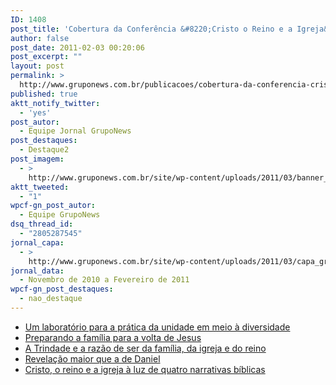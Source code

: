 ```yaml
---
ID: 1408
post_title: 'Cobertura da Conferência &#8220;Cristo o Reino e a Igreja&#8221;'
author: false
post_date: 2011-02-03 00:20:06
post_excerpt: ""
layout: post
permalink: >
  http://www.gruponews.com.br/publicacoes/cobertura-da-conferencia-cristo-o-reino-e-a-igreja
published: true
aktt_notify_twitter:
  - 'yes'
post_autor:
  - Equipe Jornal GrupoNews
post_destaques:
  - Destaque2
post_imagem:
  - >
    http://www.gruponews.com.br/site/wp-content/uploads/2011/03/banner_conferencia-2010.jpg
aktt_tweeted:
  - "1"
wpcf-gn_post_autor:
  - Equipe GrupoNews
dsq_thread_id:
  - "2805287545"
jornal_capa:
  - >
    http://www.gruponews.com.br/site/wp-content/uploads/2011/03/capa_gruponews_janeiro_2011_grafica_valeeste-1.jpg
jornal_data:
  - Novembro de 2010 a Fevereiro de 2011
wpcf-gn_post_destaques:
  - nao_destaque
---
```

- <a href="http://www.gruponews.com.br/2011/02/um-laboratorio-para-a-pratica-da-unidade-em-meio-a-diversidade.html">Um laboratório para a prática da unidade em meio à diversidade</a>
- <a href="http://www.gruponews.com.br/2011/02/preparando-a-familia-para-a-volta-de-jesus.html"> Preparando a família para a volta de Jesus</a>
- <a href="http://www.gruponews.com.br/2011/01/a-trindade-e-a-razao-de-ser-da-familia-da-igreja-e-do-reino.html">A Trindade e a razão de ser da família, da igreja e do reino</a>
- <a href="http://www.gruponews.com.br/2011/02/revelacao-maior-que-a-de-daniel.html"> Revelação maior que a de Daniel</a>
- <a href="http://www.gruponews.com.br/2011/02/cristo-o-reino-e-a-igreja-a-luz-de-quatro-narrativas-biblicas.html"> Cristo, o reino e a igreja à luz de quatro narrativas bíblicas</a>